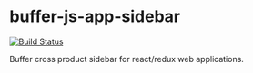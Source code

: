 # buffer-js-app-sidebar

[![Build Status](https://travis-ci.org/bufferapp/buffer-js-app-sidebar.svg?branch=master)](https://travis-ci.org/bufferapp/buffer-js-app-sidebar)

Buffer cross product sidebar for react/redux web applications.
